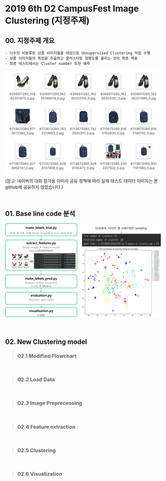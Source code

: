 # 2019 6th D2 CampusFest Image Clustering (지정주제)
## 00. 지정주제 개요
```
- 다수의 비분류된 상품 이미지들을 대상으로 Unsupervised Clustering 작업 수행
- 상품 이미지들의 특징을 추출하고 클러스터링 정확도를 올리는 것이 최종 목표 
- 최종 테스트에서는 Cluster number 또한 예측 
```
![샘플 이미지](./wiki/img-sample.png)

(참고: 네이버의 대회 참가용 이미지 공유 정책에 따라 실제 테스트 데이터 이미지는 본 github에 공유하지 않았습니다.)
 
&nbsp;
## 01. Base line code 분석
![베이스 코드분석 이미지](./doc/fig_1.png)
 
&nbsp;
## 02. New Clustering model 
>### 02.1 Modified Flowchart

&nbsp;
>### 02.2 Load Data 

&nbsp;
>### 02.3 Image Preprecessing

&nbsp;
>### 02.4 Feature extraction

&nbsp;
>### 02.5 Clustering

&nbsp;
>### 02.6 Visualization

